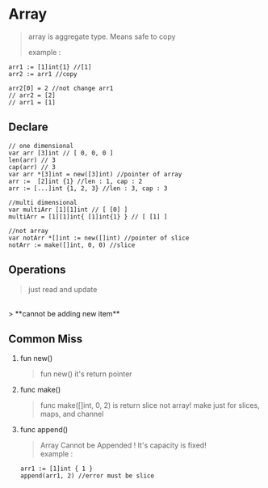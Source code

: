 # Array

> array is aggregate type. Means safe to copy
> 
> example :
```golang
arr1 := [1]int{1} //[1]
arr2 := arr1 //copy 

arr2[0] = 2 //not change arr1
// arr2 = [2] 
// arr1 = [1]
```

## Declare
```golang
// one dimensional
var arr [3]int // [ 0, 0, 0 ]
len(arr) // 3
cap(arr) // 3
var arr *[3]int = new([3]int) //pointer of array 
arr :=  [2]int {1} //len : 1, cap : 2
arr := [...]int {1, 2, 3} //len : 3, cap : 3

//multi dimensional
var multiArr [1][1]int // [ [0] ]
multiArr = [1][1]int{ [1]int{1} } // [ [1] ]

//not array
var notArr *[]int := new([]int) //pointer of slice
notArr := make([]int, 0, 0) //slice
```

## Operations
> just read and update 
<br>
> **cannot be adding new item**

## Common Miss
1. fun new()
   > fun new() it's return pointer
2. func make()
    > func make([]int, 0, 2) is return slice not array! make just for slices, maps, and channel 
3.  func append()
    > Array Cannot be Appended ! It's capacity is fixed!<br>
    > example : 
    ```golang
    arr1 := [1]int { 1 }
    append(arr1, 2) //error must be slice
    ```